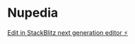 # Nupedia

[Edit in StackBlitz next generation editor ⚡️](https://stackblitz.com/~/github.com/AhmedMostafaElsisy/Nupedia)